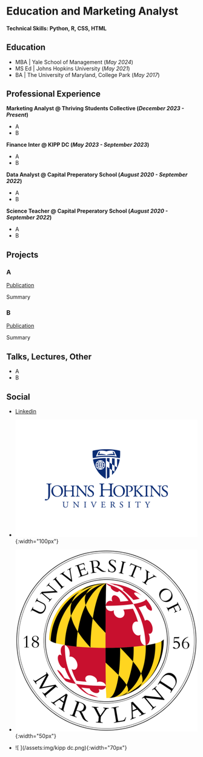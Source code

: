 # Education and Marketing Analyst

#### Technical Skills: Python, R, CSS, HTML

## Education

- MBA | Yale School of Management (_May 2024_)
- MS Ed | Johns Hopkins University (_May 2021_)       		
- BA | The University of Maryland, College Park (_May 2017_)



## Professional Experience
**Marketing Analyst @ Thriving Students Collective (_December 2023 - Present_)**
- A
- B

**Finance Inter @ KIPP DC (_May 2023 - September 2023_)** 	
- A
- B

**Data Analyst @ Capital Preperatory School (_August 2020 - September 2022_)**
- A
- B

**Science Teacher @ Capital Preperatory School (_August 2020 - September 2022_)**
- A
- B

## Projects
### A
[Publication](https://www.mdpi.com/1424-8220/22/8/3048)

Summary


### B
[Publication](https://www.mdpi.com/1424-8220/22/11/4240)

Summary


## Talks, Lectures, Other
- A
- B

## Social
- [Linkedin]((https://www.linkedin.com/in/laurence-spekterman-7601a7153/)https://www.linkedin.com/in/laurence-spekterman-7601a7153/)

- ![ ](/assets:img/jhu3.png){:width="100px"} 	
- ![ ](/assets:img/University_of_Maryland_seal.svg.png){:width="50px"}

- ![ ](/assets:img/kipp dc.png){:width="70px"}

